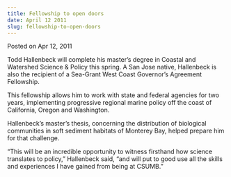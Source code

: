 ```yaml
---
title: Fellowship to open doors
date: April 12 2011
slug: fellowship-to-open-doors
---
```





<span class="date">Posted on Apr 12, 2011    </span>
<p>Todd Hallenbeck will complete his master&#x2019;s degree in Coastal and
Watershed Science &amp; Policy this spring. A San Jose native,
Hallenbeck is also the recipient of a Sea-Grant West Coast
Governor&#x2019;s Agreement Fellowship.</p>
<p>This fellowship allows him to work with state and federal
agencies for two years, implementing progressive regional marine
policy off the coast of California, Oregon and Washington.</p>
<p>Hallenbeck&#x2019;s master&#x2019;s thesis, concerning the distribution of
biological communities in soft sediment habitats of Monterey Bay,
helped prepare him for that challenge.</p>
<p>&#x201C;This will be an incredible opportunity to witness firsthand how
science translates to policy,&#x201D; Hallenbeck said, &#x201C;and will put to
good use all the skills and experiences I have gained from being at
CSUMB.&#x201D;</p>





